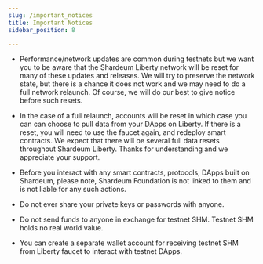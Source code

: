 ```yaml
---
slug: /important_notices
title: Important Notices
sidebar_position: 8

---
```

- Performance/network updates are common during testnets but we want you to be aware that the Shardeum Liberty network will be reset for many of these updates and releases. We will try to preserve the network state, but there is a chance it does not work and we may need to do a full network relaunch. Of course, we will do our best to give notice before such resets.

- In the case of a full relaunch, accounts will be reset in which case you can can choose to pull data from your DApps on Liberty. If there is a reset, you will need to use the faucet again, and redeploy smart contracts. We expect that there will be several full data resets throughout Shardeum Liberty. Thanks for understanding and we appreciate your support.

- Before you interact with any smart contracts, protocols, DApps built on Shardeum, please note, Shardeum Foundation is not linked to them and is not liable for any such actions.

- Do not ever share your private keys or passwords with anyone.

- Do not send funds to anyone in exchange for testnet SHM. Testnet SHM holds no real world value.

- You can create a separate wallet account for receiving testnet SHM from Liberty faucet to interact with testnet DApps.
